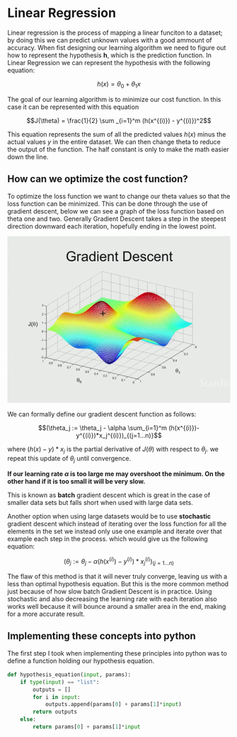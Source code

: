 # Linear Regression

Linear regression is the process of mapping a linear funciton to a dataset; by doing this we can predict unknown values with a good ammount of accuracy. When fist designing our learning algorithm we need to figure out how to represent the hypothesis **h**, which is the prediction function. In Linear Regression we can represent the hypothesis with the following equation:

$$h(x) = \theta_0 + \theta_1x$$

The goal of our learning algorithm is to minimize our cost function. In this case it can be represented with this equation 

$$J(\theta) = \frac{1}{2} \sum _{i=1}^m (h(x^{(i)}) - y^{(i)})^2$$

This equation represents the sum of all the predicted values $h(x)$ minus the actual values $y$ in the entire dataset. We can then change theta to reduce the output of the function. The half constant is only to make the math easier down the line. 

## How can we optimize the cost function?

To optimize the loss function we want to change our theta values so that the loss function can be minimized. This can be done through the use of gradient descent, below we can see a graph of the loss function based on theta one and two. Generally Gradient Descent takes a step in the steepest direction downward each iteration, hopefully ending in the lowest point.


![](/rsr/GD.PNG)
 
We can formally define our gradient descent function as follows:

$$(\theta_j := \theta_j - \alpha \sum_{i=1}^m (h(x^{(i)})-y^{(i)})*x_j^{(i)})_{(j=1...n)}$$

where $(h(x)-y)*x_j$ is the partial derivative of $J(\theta)$ with respect to $\theta_j$. we repeat this update of $\theta_j$ until convergence.

**If our learning rate $\alpha$ is too large me may overshoot the minimum. On the other hand if it is too small it will be very slow.**

This is known as **batch** gradient descent which is great in the case of smaller data sets but falls short when used with large data sets.

Another option when using large datasets would be to use **stochastic** gradient descent which instead of iterating over the loss function for all the elements in the set we instead only use one example and iterate over that example each step in the process. which would give us the following equation:

$$(\theta_j := \theta_j - \alpha(h(x^{(i)})-y^{(i)})*x_j^{(i)})_{(j=1...n)}$$

The flaw of this method is that it will never truly converge, leaving us with a less than optimal hypothesis equation. But this is the more common method just because of how slow batch Gradient Descent is in practice. Using stochastic and also decreasing the learning rate with each iteration also works well because it will bounce around a smaller area in the end, making for a more accurate result.

## Implementing these concepts into python

The first step I took when implementing these principles into python was to define a function holding our hypothesis equation.
```python
def hypothesis_equation(input, params):
    if type(input) == "list":
        outputs = []
        for i in input:
            outputs.append(params[0] + params[1]*input)
        return outputs
    else:
        return params[0] + params[1]*input
```
